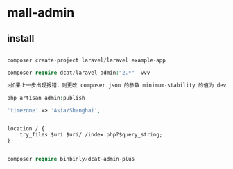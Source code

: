 # mall-admin

## install

```php

composer create-project laravel/laravel example-app

composer require dcat/laravel-admin:"2.*" -vvv

>如果上一步出现报错，则更改 composer.json 的参数 minimum-stability 的值为 dev。

php artisan admin:publish

'timezone' => 'Asia/Shanghai',
```

```nginx

location / {
    try_files $uri $uri/ /index.php?$query_string;
}

```

```php

composer require binbinly/dcat-admin-plus
```
